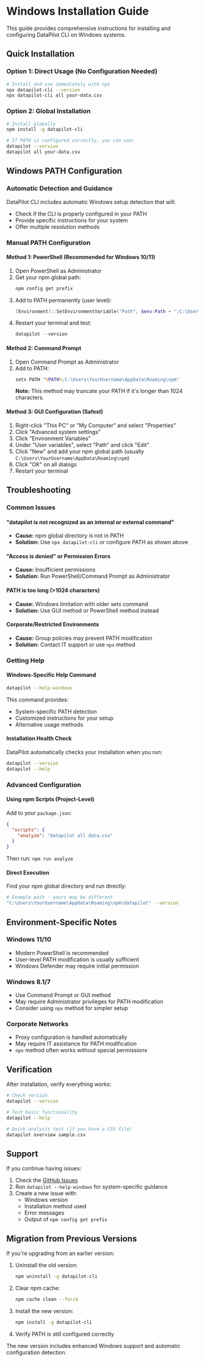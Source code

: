# Windows Installation Guide

This guide provides comprehensive instructions for installing and configuring DataPilot CLI on Windows systems.

## Quick Installation

### Option 1: Direct Usage (No Configuration Needed)
```bash
# Install and use immediately with npx
npx datapilot-cli --version
npx datapilot-cli all your-data.csv
```

### Option 2: Global Installation
```bash
# Install globally
npm install -g datapilot-cli

# If PATH is configured correctly, you can use:
datapilot --version
datapilot all your-data.csv
```

## Windows PATH Configuration

### Automatic Detection and Guidance

DataPilot CLI includes automatic Windows setup detection that will:
- Check if the CLI is properly configured in your PATH
- Provide specific instructions for your system
- Offer multiple resolution methods

### Manual PATH Configuration

#### Method 1: PowerShell (Recommended for Windows 10/11)

1. Open PowerShell as Administrator
2. Get your npm global path:
   ```powershell
   npm config get prefix
   ```
3. Add to PATH permanently (user level):
   ```powershell
   [Environment]::SetEnvironmentVariable("Path", $env:Path + ";C:\Users\YourUsername\AppData\Roaming\npm", [EnvironmentVariableTarget]::User)
   ```
4. Restart your terminal and test:
   ```powershell
   datapilot --version
   ```

#### Method 2: Command Prompt

1. Open Command Prompt as Administrator
2. Add to PATH:
   ```cmd
   setx PATH "%PATH%;C:\Users\YourUsername\AppData\Roaming\npm"
   ```
   **Note:** This method may truncate your PATH if it's longer than 1024 characters.

#### Method 3: GUI Configuration (Safest)

1. Right-click "This PC" or "My Computer" and select "Properties"
2. Click "Advanced system settings"
3. Click "Environment Variables"
4. Under "User variables", select "Path" and click "Edit"
5. Click "New" and add your npm global path (usually `C:\Users\YourUsername\AppData\Roaming\npm`)
6. Click "OK" on all dialogs
7. Restart your terminal

## Troubleshooting

### Common Issues

#### "datapilot is not recognized as an internal or external command"
- **Cause:** npm global directory is not in PATH
- **Solution:** Use `npx datapilot-cli` or configure PATH as shown above

#### "Access is denied" or Permission Errors
- **Cause:** Insufficient permissions
- **Solution:** Run PowerShell/Command Prompt as Administrator

#### PATH is too long (>1024 characters)
- **Cause:** Windows limitation with older setx command
- **Solution:** Use GUI method or PowerShell method instead

#### Corporate/Restricted Environments
- **Cause:** Group policies may prevent PATH modification
- **Solution:** Contact IT support or use `npx` method

### Getting Help

#### Windows-Specific Help Command
```bash
datapilot --help-windows
```
This command provides:
- System-specific PATH detection
- Customized instructions for your setup
- Alternative usage methods

#### Installation Health Check
DataPilot automatically checks your installation when you run:
```bash
datapilot --version
datapilot --help
```

### Advanced Configuration

#### Using npm Scripts (Project-Level)
Add to your `package.json`:
```json
{
  "scripts": {
    "analyze": "datapilot all data.csv"
  }
}
```
Then run: `npm run analyze`

#### Direct Execution
Find your npm global directory and run directly:
```bash
# Example path - yours may be different
"C:\Users\YourUsername\AppData\Roaming\npm\datapilot" --version
```

## Environment-Specific Notes

### Windows 11/10
- Modern PowerShell is recommended
- User-level PATH modification is usually sufficient
- Windows Defender may require initial permission

### Windows 8.1/7
- Use Command Prompt or GUI method
- May require Administrator privileges for PATH modification
- Consider using `npx` method for simpler setup

### Corporate Networks
- Proxy configuration is handled automatically
- May require IT assistance for PATH modification
- `npx` method often works without special permissions

## Verification

After installation, verify everything works:

```bash
# Check version
datapilot --version

# Test basic functionality
datapilot --help

# Quick analysis test (if you have a CSV file)
datapilot overview sample.csv
```

## Support

If you continue having issues:

1. Check the [GitHub Issues](https://github.com/Mrassimo/datapilot/issues)
2. Run `datapilot --help-windows` for system-specific guidance
3. Create a new issue with:
   - Windows version
   - Installation method used
   - Error messages
   - Output of `npm config get prefix`

## Migration from Previous Versions

If you're upgrading from an earlier version:

1. Uninstall the old version:
   ```bash
   npm uninstall -g datapilot-cli
   ```
2. Clear npm cache:
   ```bash
   npm cache clean --force
   ```
3. Install the new version:
   ```bash
   npm install -g datapilot-cli
   ```
4. Verify PATH is still configured correctly

The new version includes enhanced Windows support and automatic configuration detection.